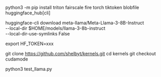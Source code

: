 python3 -m pip install triton fairscale fire torch tiktoken blobfile huggingface_hub[cli]

huggingface-cli download meta-llama/Meta-Llama-3-8B-Instruct \
--local-dir $HOME/models/llama-3-8b-instruct \
--local-dir-use-symlinks False

export HF_TOKEN=xxx

git clone https://github.com/shelbyt/kernels.git
cd kernels
git checkout cudamode

python3 test_llama.py
